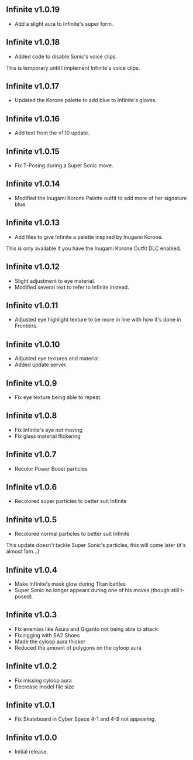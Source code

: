 ## Infinite v1.0.19
- Add a slight aura to Infinite's super form.

## Infinite v1.0.18
- Added code to disable Sonic's voice clips.

This is temporary until I implement Infinite's voice clips.

## Infinite v1.0.17
- Updated the Korone palette to add blue to Infinite's gloves.

## Infinite v1.0.16
- Add text from the v1.10 update.

## Infinite v1.0.15
- Fix T-Posing during a Super Sonic move.

## Infinite v1.0.14
- Modified the Inugami Korone Palette outfit to add more of her signature blue.

## Infinite v1.0.13
- Add files to give Infinite a palette inspired by Inugami Korone.

This is only available if you have the Inugami Korone Outfit DLC enabled.

## Infinite v1.0.12
- Slight adjustment to eye material.
- Modified several text to refer to Infinite instead.

## Infinite v1.0.11
- Adjusted eye highlight texture to be more in line with how it's done in Frontiers.

## Infinite v1.0.10
- Adjusted eye textures and material.
- Added update server.

## Infinite v1.0.9
- Fix eye texture being able to repeat.

## Infinite v1.0.8
- Fix Infinite's eye not moving
- Fix glass material flickering

## Infinite v1.0.7
- Recolor Power Boost particles

## Infinite v1.0.6
- Recolored super particles to better suit Infinite

## Infinite v1.0.5
- Recolored normal particles to better suit Infinite

This update doesn't tackle Super Sonic's particles, this will come later (it's almost 1am...)

## Infinite v1.0.4
- Make Infinite's mask glow during Titan battles
- Super Sonic no longer appears during one of his moves (though still t-posed)

## Infinite v1.0.3
- Fix enemies like Asura and Giganto not being able to attack
- Fix rigging with SA2 Shoes
- Made the cyloop aura thicker
- Reduced the amount of polygons on the cyloop aura

## Infinite v1.0.2
- Fix missing cyloop aura
- Decrease model file size

## Infinite v1.0.1
- Fix Skateboard in Cyber Space 4-1 and 4-9 not appearing.

## Infinite v1.0.0
- Initial release.
